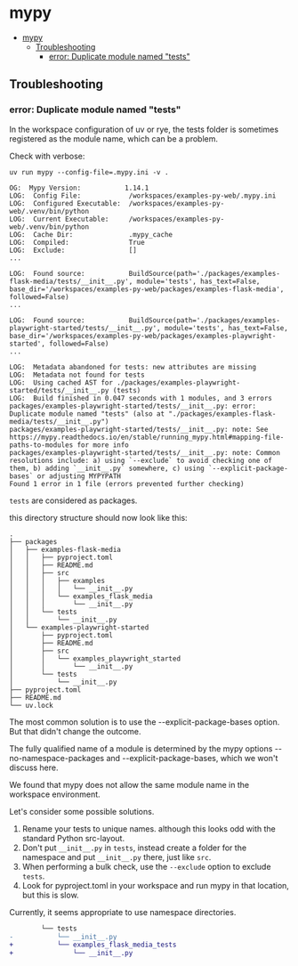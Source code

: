 # mypy

- [mypy](#mypy)
  - [Troubleshooting](#troubleshooting)
    - [error: Duplicate module named "tests"](#error-duplicate-module-named-tests)

## Troubleshooting

### error: Duplicate module named "tests"

In the workspace configuration of uv or rye, the tests folder is sometimes registered as the module name, which can be a problem.

Check with verbose:

```shell
uv run mypy --config-file=.mypy.ini -v .
```

```console
OG:  Mypy Version:           1.14.1
LOG:  Config File:            /workspaces/examples-py-web/.mypy.ini
LOG:  Configured Executable:  /workspaces/examples-py-web/.venv/bin/python
LOG:  Current Executable:     /workspaces/examples-py-web/.venv/bin/python
LOG:  Cache Dir:              .mypy_cache
LOG:  Compiled:               True
LOG:  Exclude:                []
...

LOG:  Found source:           BuildSource(path='./packages/examples-flask-media/tests/__init__.py', module='tests', has_text=False, base_dir='/workspaces/examples-py-web/packages/examples-flask-media', followed=False)
...

LOG:  Found source:           BuildSource(path='./packages/examples-playwright-started/tests/__init__.py', module='tests', has_text=False, base_dir='/workspaces/examples-py-web/packages/examples-playwright-started', followed=False)
...

LOG:  Metadata abandoned for tests: new attributes are missing
LOG:  Metadata not found for tests
LOG:  Using cached AST for ./packages/examples-playwright-started/tests/__init__.py (tests)
LOG:  Build finished in 0.047 seconds with 1 modules, and 3 errors
packages/examples-playwright-started/tests/__init__.py: error: Duplicate module named "tests" (also at "./packages/examples-flask-media/tests/__init__.py")
packages/examples-playwright-started/tests/__init__.py: note: See https://mypy.readthedocs.io/en/stable/running_mypy.html#mapping-file-paths-to-modules for more info
packages/examples-playwright-started/tests/__init__.py: note: Common resolutions include: a) using `--exclude` to avoid checking one of them, b) adding `__init__.py` somewhere, c) using `--explicit-package-bases` or adjusting MYPYPATH
Found 1 error in 1 file (errors prevented further checking)
```
<!-- spell-checker:words mypypath -->

`tests` are considered as packages.

this directory structure should now look like this:

```console
.
├── packages
│   ├── examples-flask-media
│   │   ├── pyproject.toml
│   │   ├── README.md
│   │   ├── src
│   │   │   ├── examples
│   │   │   │   └── __init__.py
│   │   │   └── examples_flask_media
│   │   │       └── __init__.py
│   │   └── tests
│   │       └── __init__.py
│   └── examples-playwright-started
│       ├── pyproject.toml
│       ├── README.md
│       ├── src
│       │   └── examples_playwright_started
│       │       └── __init__.py
│       └── tests
│           └── __init__.py
├── pyproject.toml
├── README.md
└── uv.lock
```

The most common solution is to use the --explicit-package-bases option. But that didn't change the outcome.

The fully qualified name of a module is determined by the mypy options --no-namespace-packages and --explicit-package-bases,
which we won't discuss here.

We found that mypy does not allow the same module name in the workspace environment.

Let's consider some possible solutions.

1. Rename your tests to unique names. although this looks odd with the standard Python src-layout.
2. Don't put `__init__.py` in `tests`, instead create a folder for the namespace and put `__init__.py` there, just like `src`.
3. When performing a bulk check, use the `--exclude` option to exclude `tests`.
4. Look for pyproject.toml in your workspace and run mypy in that location, but this is slow.

Currently, it seems appropriate to use namespace directories.

```diff
        └── tests
-           └── __init__.py
+           └── examples_flask_media_tests
+               └── __init__.py
```
